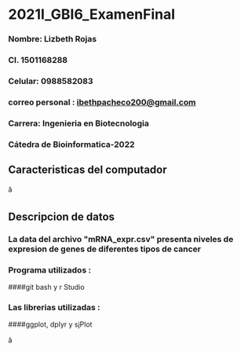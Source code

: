 # 2021I_GBI6_ExamenFinal

### Nombre: Lizbeth Rojas
### CI. 1501168288
### Celular: 0988582083
### correo personal : ibethpacheco200@gmail.com 
### Carrera: Ingenieria en Biotecnologia 
### Cátedra de Bioinformatica-2022

## Caracteristicas del computador 
â
## Descripcion de datos 

### La data del archivo "mRNA_expr.csv" presenta niveles de expresion de genes de diferentes tipos de cancer 

### Programa utilizados :

####git bash y r Studio

### Las librerias utilizadas :

####ggplot, dplyr y sjPlot 

â
